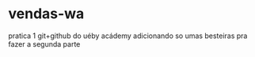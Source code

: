 # vendas-wa
pratica 1 git+github do uéby acádemy
adicionando so umas besteiras pra fazer a segunda parte